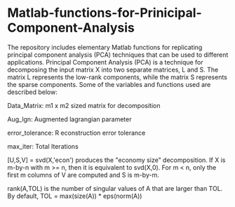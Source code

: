 # Matlab-functions-for-Prinicipal-Component-Analysis
The repository includes elementary Matlab functions for replicating principal component analysis (PCA) techniques that can be used to different applications.
Principal Component Analysis (PCA) is a technique for decomposing the input matrix X into two separate matrices, L and S. The matrix L represents the low-rank components, while the matrix S represents the sparse components. Some of the variables and functions used are described below:

Data_Matrix: m1 x m2 sized matrix for decomposition

Aug_lgn:  Augmented lagrangian parameter

error_tolerance: R econstruction error tolerance

max_iter:  Total Iterations

[U,S,V] = svd(X,'econ') produces the "economy size" decomposition. If X is m-by-n with m >= n, then it is equivalent to svd(X,0). For m < n, only the first m columns of V are computed and S is m-by-m.

rank(A,TOL) is the number of singular values of A that are larger than TOL. By default, TOL = max(size(A)) * eps(norm(A))


